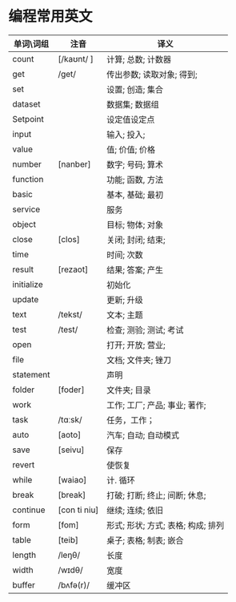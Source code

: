 # 编程常用英文

| 单词\词组  | 注音         | 译义                               |
| ---------- | ------------ | ---------------------------------- |
| count      | [/kaʊnt/ ]   | 计算; 总数; 计数器                 |
| get        | /ɡet/        | 传出参数; 读取对象; 得到;          |
| set        |              | 设置; 创造; 集合                   |
| dataset    |              | 数据集; 数据组                     |
| Setpoint   |              | 设定值设定点                       |
| input      |              | 输入; 投入;                        |
| value      |              | 值; 价值; 价格                     |
| number     | [nanber]     | 数字; 号码; 算术                   |
| function   |              | 功能; 函数, 方法                   |
| basic      |              | 基本, 基础; 最初                   |
| service    |              | 服务                               |
| object     |              | 目标; 物体; 对象                   |
| close      | [clos]       | 关闭; 封闭; 结束;                  |
| time       |              | 时间; 次数                         |
| result     | [rezaot]     | 结果; 答案; 产生                   |
| initialize |              | 初始化                             |
| update     |              | 更新; 升级                         |
| text       | /tekst/      | 文本; 主题                         |
| test       | /test/       | 检查; 测验; 测试; 考试             |
| open       |              | 打开; 开放; 营业;                  |
| file       |              | 文档; 文件夹; 锉刀                 |
| statement  |              | 声明                               |
| folder     | [foder]      | 文件夹; 目录                       |
| work       |              | 工作; 工厂; 产品; 事业; 著作;      |
| task       | /tɑːsk/      | 任务，工作；                       |
| auto       | [aoto]       | 汽车; 自动; 自动模式               |
| save       | [seivu]      | 保存                               |
| revert     |              | 使恢复                             |
| while      | [waiao]      | 计. 循环                           |
| break      | [break]      | 打破; 打断; 终止; 间断; 休息;      |
| continue   | [con ti niu] | 继续; 连续; 依旧                   |
| form       | [fom]        | 形式; 形状; 方式; 表格; 构成; 排列 |
| table      | [teib]       | 桌子; 表格; 制表; 嵌合             |
| length     | /leŋθ/       | 长度                               |
| width      | /wɪdθ/       | 宽度                               |
| buffer     | /bʌfə(r)/    | 缓冲区                             |

